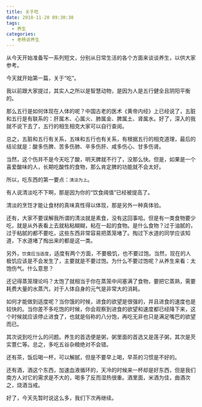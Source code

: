 ```yaml
---
title: 关于吃
date: 2018-11-20 09:30:38
tags: 
  - 养生
categories:
  - 老杨说养生
---
```


从今天开始准备写一系列短文，分别从日常生活的各个方面来谈谈养生，以供大家参考。

今天就开始第一篇，关于“吃”。

<!--more-->

我以前跟大家提过，其实人之所以是智慧动物，是因为人是五行健全且阴阳平衡的。

那么五行是如何体现在人体的呢？中国古老的医术《黄帝内经》上已经说了，五脏和五行是有联系的：肝属木、心属火、肺属金、脾属土、肾属水。好了，深入的我就不说下去了，五行的相生相克大家可以自行查阅。

总之，五脏和五行有关系，五味和五行也有关系，有根据五行的相克道理，最后的结论就是：酸多伤脾、苦多伤肺、辛多伤肝、咸多伤心、甘多伤肾。

当然，这个伤并不是今天吃了酸，明天脾就不行了，没那么快。但是，如果是一个喜爱酸味的人，长期吃酸性的食物，那么肯定脾的功能就不会太好。

所以，吃东西的第一要点：`清淡为上`。

有人说清淡吃不下啊，那是因为你的“饮食阈值”已经被提高了。

清淡的烹饪才能让食材的真味真性得以体现，那是另外一种真体验。

还有，大家不要误解我所谓的清淡就是素食，没有这回事哈。但是有一类食物要少吃，就是从外表看上去就粘粘糊糊，粘在一起的食物。是什么食物？过于油腻的，过于粘腻的都不要吃，这些东西非常容易把蒸笼堵了。掏过下水道的同学应该知道，下水道堵了掏出来的都是这一类。

另外，`饮食应当适度`，适度有两个方面，不要极饥，也不要过饱。当然，现在的人极饥应该是不会发生了，主要就是不要过饱。为什么不要过饱呢？从养生来看：太饱伤气。什么意思？

还记得蒸笼理论吗？太饱了就相当于你在蒸笼中间塞满了食物，要把它蒸熟，需要耗费大量的水蒸汽，对于人体自身的元气是非常大的消耗。

如何才能做到适度呢？当你饿的时候，进食的欲望是很强的，并且进食的速度也是较快的。当你差不多吃饱的时候，你会观察到进食的欲望和速度都已经降下来，这个时候就应该停止进食了，也就是俗称的八分饱，再吃无非也只是满足嘴巴的欲望而已。

其次说到吃什么的问题。养生的首选便是粥，粥里面的首选又是莲子粥，其次是芡实薏仁等。总之，多吃五谷杂粮绝对不会错。

还有茶，饭后喝一杯，可以解腻，但是不要早上喝，早茶的习惯是不好的。

还有酒，酒这个东西，加速血液循环的，天冷的时候来一杯却是好东西，但是我们南方人对它的需求是不大的，喝多了反而湿热很重。酒里面，米酒为佳，曲酒次之，烧酒当戒。

好了，今天先暂时说这么多，我们下次再继续。